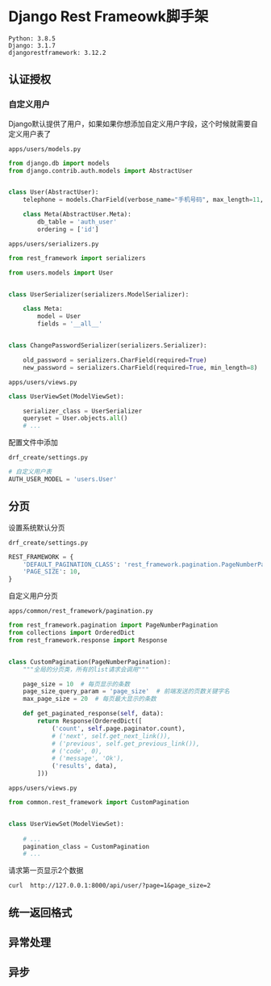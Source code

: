 # Django Rest Frameowk脚手架

```shell
Python: 3.8.5
Django: 3.1.7
djangorestframework: 3.12.2
```



## 认证授权

### 自定义用户

Django默认提供了用户，如果如果你想添加自定义用户字段，这个时候就需要自定义用户表了

`apps/users/models.py`

```python
from django.db import models
from django.contrib.auth.models import AbstractUser


class User(AbstractUser):
    telephone = models.CharField(verbose_name="手机号码", max_length=11, blank=True, null=True)

    class Meta(AbstractUser.Meta):
        db_table = 'auth_user'
        ordering = ['id']

```



`apps/users/serializers.py`

```python
from rest_framework import serializers

from users.models import User


class UserSerializer(serializers.ModelSerializer):

    class Meta:
        model = User
        fields = '__all__'


class ChangePasswordSerializer(serializers.Serializer):

    old_password = serializers.CharField(required=True)
    new_password = serializers.CharField(required=True, min_length=8)
```



`apps/users/views.py`

```python
class UserViewSet(ModelViewSet):

    serializer_class = UserSerializer
    queryset = User.objects.all()
    # ...
```

配置文件中添加

`drf_create/settings.py`

```python
# 自定义用户表
AUTH_USER_MODEL = 'users.User'
```



## 分页

设置系统默认分页

`drf_create/settings.py`

```python
REST_FRAMEWORK = {
    'DEFAULT_PAGINATION_CLASS': 'rest_framework.pagination.PageNumberPagination',
    'PAGE_SIZE': 10,
}
```

自定义用户分页

`apps/common/rest_framework/pagination.py`

```python
from rest_framework.pagination import PageNumberPagination
from collections import OrderedDict
from rest_framework.response import Response


class CustomPagination(PageNumberPagination):
    """全局的分页类，所有的list请求会调用"""

    page_size = 10  # 每页显示的条数
    page_size_query_param = 'page_size'  # 前端发送的页数关键字名
    max_page_size = 20  # 每页最大显示的条数

    def get_paginated_response(self, data):
        return Response(OrderedDict([
            ('count', self.page.paginator.count),
            # ('next', self.get_next_link()),
            # ('previous', self.get_previous_link()),
            # ('code', 0),
            # ('message', 'Ok'),
            ('results', data),
        ]))

```

`apps/users/views.py`

```python
from common.rest_framework import CustomPagination


class UserViewSet(ModelViewSet):
		
    # ...
    pagination_class = CustomPagination
    # ...
```

请求第一页显示2个数据

`curl  http://127.0.0.1:8000/api/user/?page=1&page_size=2`



## 统一返回格式

## 异常处理

## 异步

